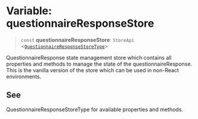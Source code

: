 # Variable: questionnaireResponseStore

> `const` **questionnaireResponseStore**: `StoreApi` \<[`QuestionnaireResponseStoreType`](../interfaces/QuestionnaireResponseStoreType.md)\>

QuestionnaireResponse state management store which contains all properties and methods to manage the state of the questionnaireResponse.
This is the vanilla version of the store which can be used in non-React environments.

## See

QuestionnaireResponseStoreType for available properties and methods.
